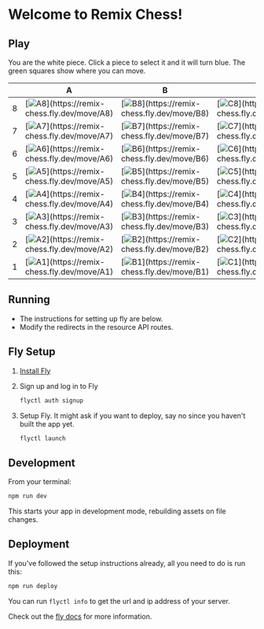 # Welcome to Remix Chess!

## Play

You are the white piece. Click a piece to select it and it will turn blue. The green squares show where you can move.

|     | A                                                                                   | B                                                                                   | C                                                                                   | D                                                                                   | E                                                                                   | F                                                                                   | G                                                                                   | H                                                                                   |
| --- | ----------------------------------------------------------------------------------- | ----------------------------------------------------------------------------------- | ----------------------------------------------------------------------------------- | ----------------------------------------------------------------------------------- | ----------------------------------------------------------------------------------- | ----------------------------------------------------------------------------------- | ----------------------------------------------------------------------------------- | ----------------------------------------------------------------------------------- |
| 8   | [![A8](https://remix-chess.fly.dev/piece/A8?)](https://remix-chess.fly.dev/move/A8) | [![B8](https://remix-chess.fly.dev/piece/B8?)](https://remix-chess.fly.dev/move/B8) | [![C8](https://remix-chess.fly.dev/piece/C8?)](https://remix-chess.fly.dev/move/C8) | [![D8](https://remix-chess.fly.dev/piece/D8?)](https://remix-chess.fly.dev/move/D8) | [![E8](https://remix-chess.fly.dev/piece/E8?)](https://remix-chess.fly.dev/move/E8) | [![F8](https://remix-chess.fly.dev/piece/F8?)](https://remix-chess.fly.dev/move/F8) | [![G8](https://remix-chess.fly.dev/piece/G8?)](https://remix-chess.fly.dev/move/G8) | [![H8](https://remix-chess.fly.dev/piece/H8?)](https://remix-chess.fly.dev/move/H8) |
| 7   | [![A7](https://remix-chess.fly.dev/piece/A7?)](https://remix-chess.fly.dev/move/A7) | [![B7](https://remix-chess.fly.dev/piece/B7?)](https://remix-chess.fly.dev/move/B7) | [![C7](https://remix-chess.fly.dev/piece/C7?)](https://remix-chess.fly.dev/move/C7) | [![D7](https://remix-chess.fly.dev/piece/D7?)](https://remix-chess.fly.dev/move/D7) | [![E7](https://remix-chess.fly.dev/piece/E7?)](https://remix-chess.fly.dev/move/E7) | [![F7](https://remix-chess.fly.dev/piece/F7?)](https://remix-chess.fly.dev/move/F7) | [![G7](https://remix-chess.fly.dev/piece/G7?)](https://remix-chess.fly.dev/move/G7) | [![H7](https://remix-chess.fly.dev/piece/H7?)](https://remix-chess.fly.dev/move/H7) |
| 6   | [![A6](https://remix-chess.fly.dev/piece/A6?)](https://remix-chess.fly.dev/move/A6) | [![B6](https://remix-chess.fly.dev/piece/B6?)](https://remix-chess.fly.dev/move/B6) | [![C6](https://remix-chess.fly.dev/piece/C6?)](https://remix-chess.fly.dev/move/C6) | [![D6](https://remix-chess.fly.dev/piece/D6?)](https://remix-chess.fly.dev/move/D6) | [![E6](https://remix-chess.fly.dev/piece/E6?)](https://remix-chess.fly.dev/move/E6) | [![F6](https://remix-chess.fly.dev/piece/F6?)](https://remix-chess.fly.dev/move/F6) | [![G6](https://remix-chess.fly.dev/piece/G6?)](https://remix-chess.fly.dev/move/G6) | [![H6](https://remix-chess.fly.dev/piece/H6?)](https://remix-chess.fly.dev/move/H6) |
| 5   | [![A5](https://remix-chess.fly.dev/piece/A5?)](https://remix-chess.fly.dev/move/A5) | [![B5](https://remix-chess.fly.dev/piece/B5?)](https://remix-chess.fly.dev/move/B5) | [![C5](https://remix-chess.fly.dev/piece/C5?)](https://remix-chess.fly.dev/move/C5) | [![D5](https://remix-chess.fly.dev/piece/D5?)](https://remix-chess.fly.dev/move/D5) | [![E5](https://remix-chess.fly.dev/piece/E5?)](https://remix-chess.fly.dev/move/E5) | [![F5](https://remix-chess.fly.dev/piece/F5?)](https://remix-chess.fly.dev/move/F5) | [![G5](https://remix-chess.fly.dev/piece/G5?)](https://remix-chess.fly.dev/move/G5) | [![H5](https://remix-chess.fly.dev/piece/H5?)](https://remix-chess.fly.dev/move/H5) |
| 4   | [![A4](https://remix-chess.fly.dev/piece/A4?)](https://remix-chess.fly.dev/move/A4) | [![B4](https://remix-chess.fly.dev/piece/B4?)](https://remix-chess.fly.dev/move/B4) | [![C4](https://remix-chess.fly.dev/piece/C4?)](https://remix-chess.fly.dev/move/C4) | [![D4](https://remix-chess.fly.dev/piece/D4?)](https://remix-chess.fly.dev/move/D4) | [![E4](https://remix-chess.fly.dev/piece/E4?)](https://remix-chess.fly.dev/move/E4) | [![F4](https://remix-chess.fly.dev/piece/F4?)](https://remix-chess.fly.dev/move/F4) | [![G4](https://remix-chess.fly.dev/piece/G4?)](https://remix-chess.fly.dev/move/G4) | [![H4](https://remix-chess.fly.dev/piece/H4?)](https://remix-chess.fly.dev/move/H4) |
| 3   | [![A3](https://remix-chess.fly.dev/piece/A3?)](https://remix-chess.fly.dev/move/A3) | [![B3](https://remix-chess.fly.dev/piece/B3?)](https://remix-chess.fly.dev/move/B3) | [![C3](https://remix-chess.fly.dev/piece/C3?)](https://remix-chess.fly.dev/move/C3) | [![D3](https://remix-chess.fly.dev/piece/D3?)](https://remix-chess.fly.dev/move/D3) | [![E3](https://remix-chess.fly.dev/piece/E3?)](https://remix-chess.fly.dev/move/E3) | [![F3](https://remix-chess.fly.dev/piece/F3?)](https://remix-chess.fly.dev/move/F3) | [![G3](https://remix-chess.fly.dev/piece/G3?)](https://remix-chess.fly.dev/move/G3) | [![H3](https://remix-chess.fly.dev/piece/H3?)](https://remix-chess.fly.dev/move/H3) |
| 2   | [![A2](https://remix-chess.fly.dev/piece/A2?)](https://remix-chess.fly.dev/move/A2) | [![B2](https://remix-chess.fly.dev/piece/B2?)](https://remix-chess.fly.dev/move/B2) | [![C2](https://remix-chess.fly.dev/piece/C2?)](https://remix-chess.fly.dev/move/C2) | [![D2](https://remix-chess.fly.dev/piece/D2?)](https://remix-chess.fly.dev/move/D2) | [![E2](https://remix-chess.fly.dev/piece/E2?)](https://remix-chess.fly.dev/move/E2) | [![F2](https://remix-chess.fly.dev/piece/F2?)](https://remix-chess.fly.dev/move/F2) | [![G2](https://remix-chess.fly.dev/piece/G2?)](https://remix-chess.fly.dev/move/G2) | [![H2](https://remix-chess.fly.dev/piece/H2?)](https://remix-chess.fly.dev/move/H2) |
| 1   | [![A1](https://remix-chess.fly.dev/piece/A1?)](https://remix-chess.fly.dev/move/A1) | [![B1](https://remix-chess.fly.dev/piece/B1?)](https://remix-chess.fly.dev/move/B1) | [![C1](https://remix-chess.fly.dev/piece/C1?)](https://remix-chess.fly.dev/move/C1) | [![D1](https://remix-chess.fly.dev/piece/D1?)](https://remix-chess.fly.dev/move/D1) | [![E1](https://remix-chess.fly.dev/piece/E1?)](https://remix-chess.fly.dev/move/E1) | [![F1](https://remix-chess.fly.dev/piece/F1?)](https://remix-chess.fly.dev/move/F1) | [![G1](https://remix-chess.fly.dev/piece/G1?)](https://remix-chess.fly.dev/move/G1) | [![H1](https://remix-chess.fly.dev/piece/H1?)](https://remix-chess.fly.dev/move/H1) |

## Running

- The instructions for setting up fly are below.
- Modify the redirects in the resource API routes.

## Fly Setup

1. [Install Fly](https://fly.io/docs/getting-started/installing-flyctl/)

2. Sign up and log in to Fly

   ```sh
   flyctl auth signup
   ```

3. Setup Fly. It might ask if you want to deploy, say no since you haven't built the app yet.

   ```sh
   flyctl launch
   ```

## Development

From your terminal:

```sh
npm run dev
```

This starts your app in development mode, rebuilding assets on file changes.

## Deployment

If you've followed the setup instructions already, all you need to do is run this:

```sh
npm run deploy
```

You can run `flyctl info` to get the url and ip address of your server.

Check out the [fly docs](https://fly.io/docs/getting-started/node/) for more information.
